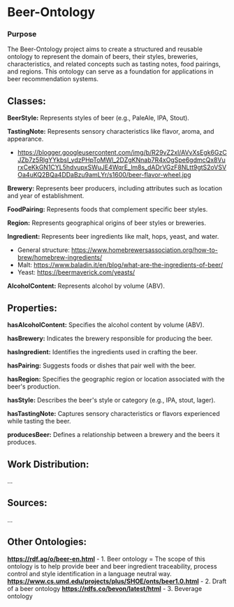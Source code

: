 # Beer-Ontology

### Purpose

The Beer-Ontology project aims to create a structured and reusable ontology to represent the domain of beers, their styles, breweries, characteristics, and related concepts such as tasting notes, food pairings, and regions. This ontology can serve as a foundation for applications in beer recommendation systems.

## Classes:

**BeerStyle:** Represents styles of beer (e.g., PaleAle, IPA, Stout).

**TastingNote:** Represents sensory characteristics like flavor, aroma, and appearance.
- https://blogger.googleusercontent.com/img/b/R29vZ2xl/AVvXsEgk6GzCJZb7z5RlgYYkbsI_ydzPHpToMWl_2DZgKNnab7R4xOgSpe6gdmcQx8VurxCeKkGN1CYL5hdvupxSWuJE4WqrE_lm8s_dADrVGzF8NLtt9gtS2oVSVOa4uKQ2BQa4DDaBzu9amLYr/s1600/beer-flavor-wheel.jpg

**Brewery:** Represents beer producers, including attributes such as location and year of establishment.

**FoodPairing:** Represents foods that complement specific beer styles.

**Region:** Represents geographical origins of beer styles or breweries.

**Ingredient:** Represents beer ingredients like malt, hops, yeast, and water. 
- General structure: https://www.homebrewersassociation.org/how-to-brew/homebrew-ingredients/
- Malt: https://www.baladin.it/en/blog/what-are-the-ingredients-of-beer/
- Yeast: https://beermaverick.com/yeasts/

**AlcoholContent:** Represents alcohol by volume (ABV).


## Properties:

**hasAlcoholContent:** Specifies the alcohol content by volume (ABV).

**hasBrewery:** Indicates the brewery responsible for producing the beer.

**hasIngredient:** Identifies the ingredients used in crafting the beer.

**hasPairing:** Suggests foods or dishes that pair well with the beer.

**hasRegion:** Specifies the geographic region or location associated with the beer's production.

**hasStyle:** Describes the beer's style or category (e.g., IPA, stout, lager).

**hasTastingNote:** Captures sensory characteristics or flavors experienced while tasting the beer.

**producesBeer:** Defines a relationship between a brewery and the beers it produces.


## Work Distribution:
...


## Sources:
...

## Other Ontologies:
**https://rdf.ag/o/beer-en.html** - 1. Beer ontology = The scope of this ontology is to help provide beer and beer ingredient traceability, process control and style identification in a language neutral way.
**https://www.cs.umd.edu/projects/plus/SHOE/onts/beer1.0.html** - 2. Draft of a beer ontology
**https://rdfs.co/bevon/latest/html** - 3. Beverage ontology
